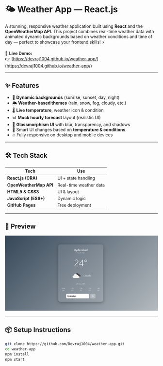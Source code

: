 # 🌤️ Weather App — React.js

A stunning, responsive weather application built using **React** and the **OpenWeatherMap API**. This project combines real-time weather data with animated dynamic backgrounds based on weather conditions and time of day — perfect to showcase your frontend skills! ⚡

🔗 **Live Demo:**  
👉 [https://devraj1004.github.io/weather-app/](https://devraj1004.github.io/weather-app/)

---

## ✨ Features

- 🌇 **Dynamic backgrounds** (sunrise, sunset, day, night)
- 🌦️ **Weather-based themes** (rain, snow, fog, cloudy, etc.)
- 🌡️ **Live temperature**, weather icon & condition
- 📊 **Mock hourly forecast** layout (realistic UI)
- 💅 **Glassmorphism UI** with blur, transparency, and shadows
- 🧠 Smart UI changes based on **temperature & conditions**
- 🔥 Fully responsive on desktop and mobile devices

---

## 🛠️ Tech Stack

| Tech | Use |
|------|-----|
| **React.js (CRA)** | UI + state handling |
| **OpenWeatherMap API** | Real-time weather data |
| **HTML5 & CSS3** | UI & layout |
| **JavaScript (ES6+)** | Dynamic logic |
| **GitHub Pages** | Free deployment |

---

## 📸 Preview

![App Screenshot](https://raw.githubusercontent.com/Devraj1004/weather-app/main/Screenshot%202025-07-01%20164214.png)

---

## 📦 Setup Instructions

```bash
git clone https://github.com/Devraj1004/weather-app.git
cd weather-app
npm install
npm start
